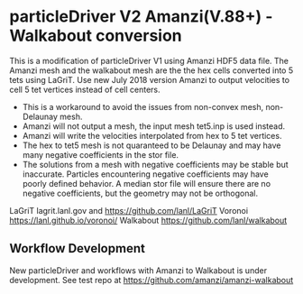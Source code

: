 # particleDriver V2 Amanzi(V.88+) - Walkabout conversion  

This is a modification of particleDriver V1 using Amanzi HDF5 data file.
The Amanzi mesh and the walkabout mesh are the the hex cells converted into 5 tets using LaGriT.
Use new July 2018 version Amanzi to output velocities to cell 5 tet vertices instead of cell centers.

- This is a workaround to avoid the issues from non-convex mesh, non-Delaunay mesh.
- Amanzi will not output a mesh, the input mesh tet5.inp is used instead.
- Amanzi will write the velocities interpolated from hex to 5 tet vertices.
- The hex to tet5 mesh is not quaranteed to be Delaunay and may have many negative coefficients in the stor file.
- The solutions from a mesh with negative coefficients may be stable but inaccurate. Particles encountering negative coefficients may have poorly defined behavior. A median stor file will ensure there are no negative coefficients, but the geometry may not be orthogonal. 

LaGriT lagrit.lanl.gov and https://github.com/lanl/LaGriT
Voronoi https://lanl.github.io/voronoi/
Walkabout https://github.com/lanl/walkabout


## Workflow Development 

New particleDriver and workflows with Amanzi to Walkabout is under development.
See test repo at https://github.com/amanzi/amanzi-walkabout

